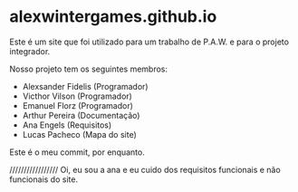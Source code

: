 # alexwintergames.github.io
Este é um site que foi utilizado para um trabalho de P.A.W. e para o projeto integrador.

Nosso projeto tem os seguintes membros:

* Alexsander Fidelis (Programador)
* Victhor Vilson (Programador)
* Emanuel Florz (Programador)
* Arthur Pereira (Documentação)
* Ana Engels (Requisitos)
* Lucas Pacheco (Mapa do site)


Este é o meu commit, por enquanto.

/////////////////
Oi, eu sou a ana e eu cuido dos requisitos funcionais e não funcionais do site.
